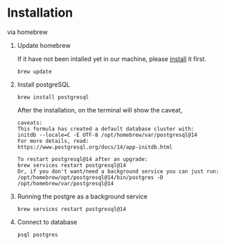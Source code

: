 # Installation

via homebrew

1. Update homebrew

   If it have not been intalled yet in our machine, please [install](https://brew.sh/) it first.

   ```
   brew update
   ```

2. Install postgreSQL

   ```
   brew install postgresql
   ```

   After the installation, on the terminal will show the caveat,

   ```
   caveats:
   This formula has created a default database cluster with:
   initdb --locale=C -E UTF-8 /opt/homebrew/var/postgresql@14
   For more details, read:
   https://www.postgresql.org/docs/14/app-initdb.html

   To restart postgresql@14 after an upgrade:
   brew services restart postgresql@14
   Or, if you don't want/need a background service you can just run:
   /opt/homebrew/opt/postgresql@14/bin/postgres -D /opt/homebrew/var/postgresql@14
   ```

3. Running the postgre as a background service

   ```
   brew services restart postgresql@14
   ```

4. Connect to database
   ```
   psql postgres
   ```
